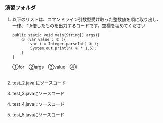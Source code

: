 ### 演習フォルダ

1. 以下のリストは、コマンドライン引数型受け取った整数値を順に取り出し、一律、
1,5倍したものを出力するコードです。空欄を埋めてください

   ```
   public static void main(String[] args){
       ① (var value : ② ){
           var i = Integer.parseInt( ③ );
           System.out.println( ④ * 1.5);
       }
   }
   ```

   ①for　②args　③value　④i
   <br><br>

2. test_2.java にソースコード

3. test_3.javaにソースコード

4. test_4.javaにソースコード

5. test_5.javaにソースコード